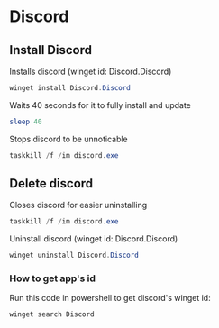# Discord

## Install Discord

Installs discord (winget id: Discord.Discord)

```powershell
winget install Discord.Discord
```

Waits 40 seconds for it to fully install and update

```powershell
sleep 40
```

Stops discord to be unnoticable

```powershell
taskkill /f /im discord.exe
```

## Delete discord

Closes discord for easier uninstalling

```powershell
taskkill /f /im discord.exe
```

Uninstall discord (winget id: Discord.Discord)

```powershell
winget uninstall Discord.Discord
```

### How to get app's id

Run this code in powershell to get discord's winget id:

```powershell
winget search Discord
```
